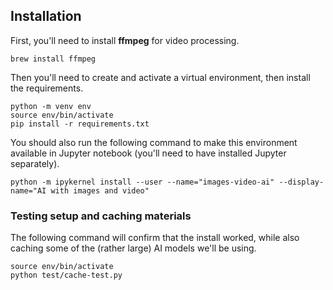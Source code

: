 ## Installation

First, you'll need to install **ffmpeg** for video processing.

```
brew install ffmpeg
```

Then you'll need to create and activate a virtual environment, then install the requirements.

```
python -m venv env
source env/bin/activate
pip install -r requirements.txt
```

You should also run the following command to make this environment available in Jupyter notebook (you'll need to have installed Jupyter separately).

```
python -m ipykernel install --user --name="images-video-ai" --display-name="AI with images and video"
```

### Testing setup and caching materials

The following command will confirm that the install worked, while also caching some of the (rather large) AI models we'll be using.

```
source env/bin/activate
python test/cache-test.py
```